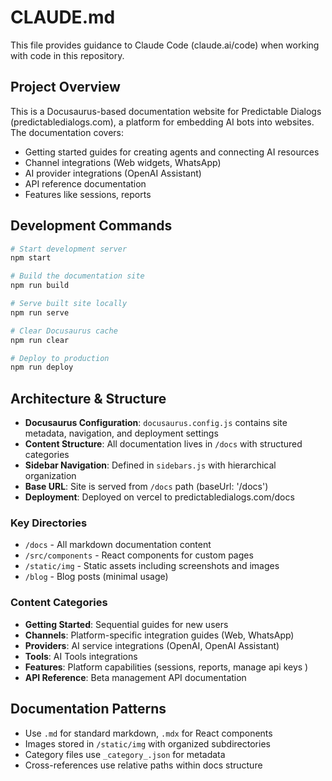 # CLAUDE.md

This file provides guidance to Claude Code (claude.ai/code) when working with code in this repository.

## Project Overview

This is a Docusaurus-based documentation website for Predictable Dialogs (predictabledialogs.com), a platform for embedding AI bots into websites. The documentation covers:

- Getting started guides for creating agents and connecting AI resources
- Channel integrations (Web widgets, WhatsApp)
- AI provider integrations (OpenAI Assistant)
- API reference documentation
- Features like sessions, reports

## Development Commands

```bash
# Start development server
npm start

# Build the documentation site
npm run build

# Serve built site locally
npm run serve

# Clear Docusaurus cache
npm run clear

# Deploy to production
npm run deploy
```

## Architecture & Structure

- **Docusaurus Configuration**: `docusaurus.config.js` contains site metadata, navigation, and deployment settings
- **Content Structure**: All documentation lives in `/docs` with structured categories
- **Sidebar Navigation**: Defined in `sidebars.js` with hierarchical organization
- **Base URL**: Site is served from `/docs` path (baseUrl: '/docs')
- **Deployment**: Deployed on vercel to predictabledialogs.com/docs

### Key Directories

- `/docs` - All markdown documentation content
- `/src/components` - React components for custom pages
- `/static/img` - Static assets including screenshots and images
- `/blog` - Blog posts (minimal usage)

### Content Categories

- **Getting Started**: Sequential guides for new users
- **Channels**: Platform-specific integration guides (Web, WhatsApp)  
- **Providers**: AI service integrations (OpenAI, OpenAI Assistant)
- **Tools**: AI Tools integrations
- **Features**: Platform capabilities (sessions, reports, manage api keys )
- **API Reference**: Beta management API documentation

## Documentation Patterns

- Use `.md` for standard markdown, `.mdx` for React components
- Images stored in `/static/img` with organized subdirectories
- Category files use `_category_.json` for metadata
- Cross-references use relative paths within docs structure
